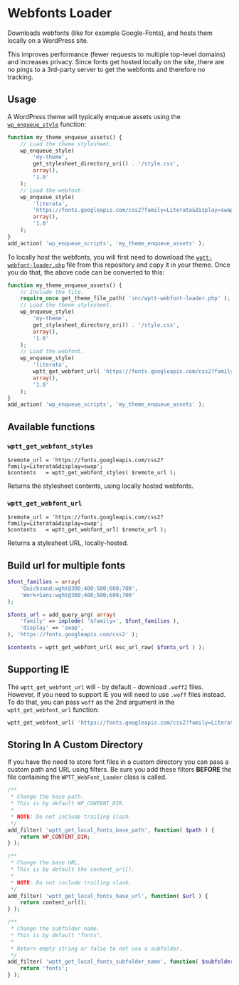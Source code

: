 # Webfonts Loader

Downloads webfonts (like for example Google-Fonts), and hosts them locally on a WordPress site.

This improves performance (fewer requests to multiple top-level domains) and increases privacy. Since fonts get hosted locally on the site, there are no pings to a 3rd-party server to get the webfonts and therefore no tracking.

## Usage

A WordPress theme will typically enqueue assets using the [`wp_enqueue_style`](https://developer.wordpress.org/reference/functions/wp_enqueue_style/) function:

```php
function my_theme_enqueue_assets() {
	// Load the theme stylesheet.
	wp_enqueue_style(
		'my-theme',
		get_stylesheet_directory_uri() . '/style.css',
		array(),
		'1.0'
	);
	// Load the webfont.
	wp_enqueue_style(
		'literata',
		'https://fonts.googleapis.com/css2?family=Literata&display=swap',
		array(),
		'1.0'
	);
}
add_action( 'wp_enqueue_scripts', 'my_theme_enqueue_assets' );
```

To locally host the webfonts, you will first need to download the [`wptt-webfont-loader.php`](https://raw.githubusercontent.com/WPTT/font-loader/master/wptt-webfont-loader.php) file from this repository and copy it in your theme. Once you do that, the above code can be converted to this:
```php
function my_theme_enqueue_assets() {
	// Include the file.
	require_once get_theme_file_path( 'inc/wptt-webfont-loader.php' );
	// Load the theme stylesheet.
	wp_enqueue_style(
		'my-theme',
		get_stylesheet_directory_uri() . '/style.css',
		array(),
		'1.0'
	);
	// Load the webfont.
	wp_enqueue_style(
		'literata',
		wptt_get_webfont_url( 'https://fonts.googleapis.com/css2?family=Literata&display=swap' ),
		array(),
		'1.0'
	);
}
add_action( 'wp_enqueue_scripts', 'my_theme_enqueue_assets' );
```

## Available functions

### `wptt_get_webfont_styles`
```
$remote_url = 'https://fonts.googleapis.com/css2?family=Literata&display=swap';
$contents   = wptt_get_webfont_styles( $remote_url );
```
Returns the stylesheet contents, using locally hosted webfonts.

### `wptt_get_webfont_url`
```
$remote_url = 'https://fonts.googleapis.com/css2?family=Literata&display=swap';
$contents   = wptt_get_webfont_url( $remote_url );
```
Returns a stylesheet URL, locally-hosted.

## Build url for multiple fonts
```php
$font_families = array(
	'Quicksand:wght@300;400;500;600;700',
	'Work+Sans:wght@300;400;500;600;700'
);

$fonts_url = add_query_arg( array(
	'family' => implode( '&family=', $font_families ),
	'display' => 'swap',
), 'https://fonts.googleapis.com/css2' );

$contents = wptt_get_webfont_url( esc_url_raw( $fonts_url ) );
```

## Supporting IE
The `wptt_get_webfont_url` will - by default - download `.woff2` files. However, if you need to support IE you will need to use `.woff` files instead. To do that, you can pass `woff` as the 2nd argument in the `wptt_get_webfont_url` function:
```php
wptt_get_webfont_url( 'https://fonts.googleapis.com/css2?family=Literata&display=swap', 'woff' );
```

## Storing In A Custom Directory
If you have the need to store font files in a custom directory you can pass a custom path and URL using filters. Be sure you add these filters **BEFORE** the file containing the `WPTT_WebFont_Loader` class is called.

```php
/**
 * Change the base path.
 * This is by default WP_CONTENT_DIR.
 *
 * NOTE: Do not include trailing slash.
 */
add_filter( 'wptt_get_local_fonts_base_path', function( $path ) {
	return WP_CONTENT_DIR;
} );

/**
 * Change the base URL.
 * This is by default the content_url().
 *
 * NOTE: Do not include trailing slash.
 */
add_filter( 'wptt_get_local_fonts_base_url', function( $url ) {
	return content_url();
} );

/**
 * Change the subfolder name.
 * This is by default "fonts".
 *
 * Return empty string or false to not use a subfolder.
 */
add_filter( 'wptt_get_local_fonts_subfolder_name', function( $subfolder_name ) {
	return 'fonts';
} );
```
